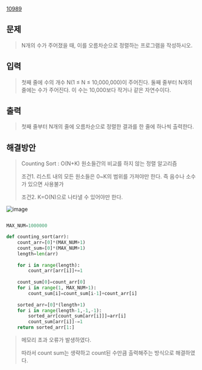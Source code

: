 [10989](https://www.acmicpc.net/problem/10989)

## 문제
> N개의 수가 주어졌을 때, 이를 오름차순으로 정렬하는 프로그램을 작성하시오.
## 입력
> 첫째 줄에 수의 개수 N(1 ≤ N ≤ 10,000,000)이 주어진다. 둘째 줄부터 N개의 줄에는 수가 주어진다. 이 수는 10,000보다 작거나 같은 자연수이다.
## 출력
> 첫째 줄부터 N개의 줄에 오름차순으로 정렬한 결과를 한 줄에 하나씩 출력한다.

## 해결방안
> Counting Sort : O(N+K)
> 원소들간의 비교를 하지 않는 정렬 알고리즘
> 
> 조건1. 리스트 내의 모든 원소들은 0~K의 범위를 가져야만 한다. 즉 음수나 소수가 있으면 사용불가
> 
> 조건2. K=O(N)으로 나타낼 수 있어야만 한다.

![image](https://user-images.githubusercontent.com/57162812/141814544-a2973cd5-273f-4b8c-b497-c53a2f95247d.png)

```python

MAX_NUM=1000000

def counting_sort(arr):
    count_arr=[0]*(MAX_NUM+1)
    count_sum=[0]*(MAX_NUM+1)
    length=len(arr)
    
    for i in range(length):
        count_arr[arr[i]]+=1
    
    count_sum[0]=count_arr[0]
    for i in range(1, MAX_NUM+1):
        count_sum[i]=count_sum[i-1]+count_arr[i]
    
    sorted_arr=[0]*(length+1)
    for i in range(length-1,-1,-1):
        sorted_arr[count_sum[arr[i]]]=arr[i]
        count_sum[arr[i]]-=1
    return sorted_arr[1:]
```

>메모리 초과 오류가 발생하였다.
>
>따라서 count sum는 생략하고 count된 수만큼 출력해주는 방식으로 해결하였다.
